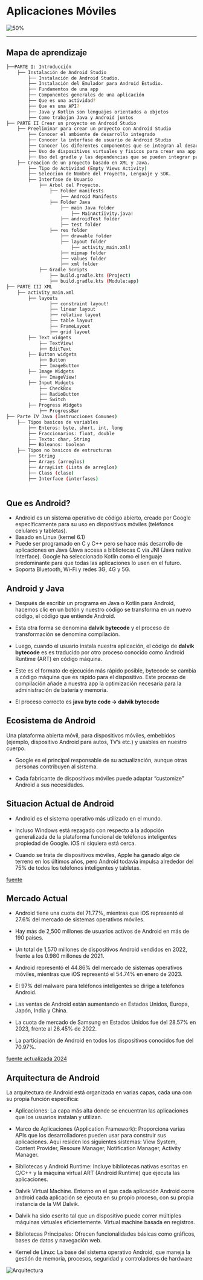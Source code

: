 # Aplicaciones Móviles

![50%](https://progress-bar.xyz/50)
____

## Mapa de aprendizaje

```bash
├──PARTE I: Introducción
    ├── Instalación de Android Studio
        ├── Instalación de Android Studio.
        ├── Instalación del Emulador para Android Estudio.
        ├── Fundamentos de una app
        ├── Componentes generales de una aplicación
        ├── Que es una actividad?
        ├── Que es una API?
        ├── Java y Kotlin son lenguajes orientados a objetos
        ├── Como trabajan Java y Android juntos
├── PARTE II Crear un proyecto en Android Studio
    ├── Preeliminar para crear un proyecto con Android Studio
        ├── Conocer el ambiente de desarrollo integrado
        ├── Conocer la interfase de usuario de Android Studio
        ├── Conocer los diferentes componentes que se integran al desarrollo de una app
        ├── Uso de dispositivos virtuales y fisicos para crear una app.
        ├── Uso del gradle y las dependencias que se pueden integrar para el desarrollo de una app
    ├── Creacion de un proyecto basado en XML y Java.
        ├── Tipo de Actividad (Empty Views Activity)
        ├── Seleccion de Nombre del Proyecto, Lenguaje y SDK.
        ├── Interfase de Usuario
            ├── Arbol del Proyecto.
                ├── Folder manifests
                    ├── Android Manifests
                ├── Folder Java
                    ├── main Java folder
                        ├── MainActiivity.java!
                    ├── androidTest folder
                    ├── test folder
                ├── res folder
                    ├── drawable folder
                    ├── layout folder
                        ├── activity_main.xml!
                    ├── mipmap folder
                    ├── values folder
                    ├── xml folder
            ├── Gradle Scripts
                ├── build.gradle.kts (Project)
                ├── build.gradle.kts (Module:app)
├── PARTE III XML
    ├── activity_main.xml
        ├── layouts
                ├── constraint layout!
                ├── linear layout
                ├── relative layout
                ├── table layout
                ├── FrameLayout
                ├── grid layout
        ├── Text widgets
            ├── TextView!
            ├── EditText
        ├── Button widgets
            ├── Button
            ├── ImageButton
        ├── Image Widgets
            ├── ImageView!
        ├── Input Widgets
            ├── CheckBox
            ├── RadioButton
            ├── Switch
        ├── Progress Widgets
            ├── ProgressBar
├── Parte IV Java (Instrucciones Comunes)
    ├── Tipos basicos de variables
        ├── Enteros: byte, short, int, long
        ├── Fraccionarios: float, double
        ├── Texto: char, String
        ├── Boleanos: boolean
    ├── Tipos no basicos de estructuras
        ├── String
        ├── Arrays (arreglos)
        ├── ArrayList (Lista de arreglos)
        ├── Class (clase)
        ├── Interface (interfases)    
    
```


## Que es Android?

* Android es un sistema operativo de código abierto, creado por Google específicamente para su uso en dispositivos móviles (teléfonos celulares y tabletas).
* Basado en Linux (kernel 6.1)
* Puede ser programado en C y C++ pero se hace más desarrollo de aplicaciones en Java (Java accesa a bibliotecas C vía JNI (Java native Interface). Google ha seleccionado Kotlin como el lenguaje predominante para que todas las aplicaciones lo usen en el futuro.
* Soporta Bluetooth, Wi-Fi y redes 3G, 4G y 5G.

 ## Android y Java

* Después de escribir un programa en Java o Kotlin para Android, hacemos clic en un botón y nuestro código se transforma en un nuevo código, el código que entiende Android. 

* Esta otra forma se denomina **dalvik bytecode** y el proceso de transformación se denomina compilación.  

* Luego, cuando el usuario instala nuestra aplicación, el código de **dalvik bytecode** es es traducido por otro proceso conocido como Android Runtime (ART) en código máquina.

* Este es el formato de ejecución más rápido posible, bytecode se cambia a código máquina que es rápido para el dispositivo. Este proceso de compilación añade a nuestra app la optimización necesaria para la administración de batería y memoria.

* El proceso correcto es **java byte code -> dalvik bytecode**

## Ecosistema de Android

Una plataforma abierta móvil, para dispositivos móviles, embebidos (ejemplo, dispositivo Android para autos, TV’s etc.) y usables en nuestro cuerpo.

* Google es el principal responsable de su actualización, aunque otras personas contribuyen al sistema.

* Cada fabricante de dispositivos móviles puede adaptar “customize” Android a sus necesidades.

## Situacion Actual de Android

* Android es el sistema operativo más utilizado en el mundo.  

* Incluso Windows está rezagado con respecto a la adopción generalizada de la plataforma funcional de teléfonos inteligentes propiedad de Google. iOS ni siquiera está cerca.  

* Cuando se trata de dispositivos móviles, Apple ha ganado algo de terreno en los últimos años, pero Android todavía impulsa alrededor del 75% de todos los teléfonos inteligentes y tabletas.

[fuente](https://techjury.net/blog/android-market-share/)

## Mercado Actual

* Android tiene una cuota del 71.77%, mientras que iOS representó el 27.6% del mercado de sistemas operativos móviles. 

* Hay más de 2,500 millones de usuarios activos de Android en más de 190 países. 

* Un total de 1,570 millones de dispositivos Android vendidos en 2022, frente a los 0.980 millones de 2021. 

* Android representó el 44.86% del mercado de sistemas operativos móviles, mientras que iOS representó el 54.74% en enero de 2023. 

* El 97% del malware para teléfonos inteligentes se dirige a teléfonos Android. 

* Las ventas de Android están aumentando en Estados Unidos, Europa, Japón, India y China. 

* La cuota de mercado de Samsung en Estados Unidos fue del 28.57% en 2023, frente al 26.45% de 2022. 

* La participación de Android en todos los dispositivos conocidos fue del 70.97%.

[fuente actualizada 2024](https://techjury.net/blog/android-market-share/)

## Arquitectura de Android

La arquitectura de Android está organizada en varias capas, cada una con su propia función específica:

* Aplicaciones: La capa más alta donde se encuentran las aplicaciones que los usuarios instalan y utilizan.

* Marco de Aplicaciones (Application Framework): Proporciona varias APIs que los desarrolladores pueden usar para construir sus aplicaciones. Aqui residen los siguientes sistemas: View System, Content Provider, Resoure Manager, Notification Manager, Activity Manager.

* Bibliotecas y Android Runtime: Incluye bibliotecas nativas escritas en C/C++ y la máquina virtual ART (Android Runtime) que ejecuta las aplicaciones.

* Dalvik Virtual Machine. Entorno en el que cada aplicación Android corre android cada aplicación se ejecuta en su propio proceso, con su propia instancia de la VM Dalvik.

* Dalvik ha sido escrito tal que un dispositivo puede correr múltiples máquinas virtuales eficientemente. Virtual machine basada en registros.


* Bibliotecas Principales: Ofrecen funcionalidades básicas como gráficos, bases de datos y navegación web.

* Kernel de Linux: La base del sistema operativo Android, que maneja la gestión de memoria, procesos, seguridad y controladores de hardware


![Arquitectura](https://source.android.com/static/images/android-stack.svg?hl=es-419)
